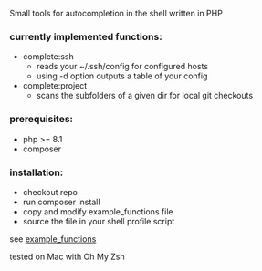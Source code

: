 
Small tools for autocompletion in the shell written in PHP

### currently implemented functions: 
 - complete:ssh
   - reads your ~/.ssh/config for configured hosts
   - using -d option outputs a table of your config
 - complete:project
   - scans the subfolders of a given dir for local git checkouts

### prerequisites:
 - php >= 8.1
 - composer

### installation:
 - checkout repo
 - run composer install
 - copy and modify example_functions file
 - source the file in your shell profile script



see [example_functions](./doc/example_functions)

tested on Mac with Oh My Zsh